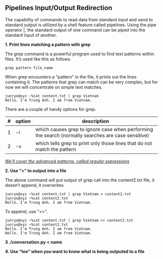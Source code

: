 ## Pipelines Input/Output Redirection

The capability of commands to read data from standard input and send to standard output is utilized by a shell feature called pipelines. Using the pipe operator |, the standard output of one command can be piped into the standard input of another.

**1. Print lines matching a pattern with grep**  

The *grep* command is a powerful program used to find text patterns within files.  It’s used like this as follows.
```
grep pattern file_name
```
When grep encounters a “pattern” in the file, it prints out the lines containing it. The patterns that grep can match can be very complex, but for now we will concentrate on simple text matches.  
```
junryo@xyz ~%cat content.txt | grep Vietnam
Hello. I'm Trung Anh. I am from Vietnam.
```  
There are a couple of handy options for grep.

|#   	|option   	|description   	                                                                                 |
|---	|---	      |---	                                                                                             |
|1   	|-i       	|which causes grep to ignore case when performing the search (normally searches are case sensitive)|
|2   	|-v      	|which tells grep to print only those lines that do not match the pattern                        	|

[*We’ll cover the advanced patterns, called regular expressions*]()  
 
**2. Use “>” to output into a file**   

The above command will put output of grep call into the content2.txt file, it doesn’t append, it overwrites.
```
junryo@xyz ~%cat content.txt | grep Vietnam > content2.txt
junryo@xyz ~%cat content2.txt
Hello. I'm Trung Anh. I am from Vietnam.
```
To append, use ">>".
```
junryo@xyz ~%cat content.txt | grep Vietnam >> content2.txt
junryo@xyz ~%cat content2.txt
Hello. I'm Trung Anh. I am from Vietnam.
Hello. I'm Trung Anh. I am from Vietnam.
```
**3 ./conversation.py < name**    

**4. Use “tee” when you want to know what is being outputed to a file**  